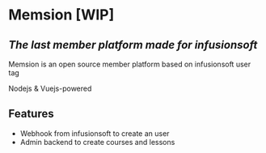 # Memsion [WIP]
## _The last member platform made for infusionsoft_

Memsion is an open source member platform based on infusionsoft user tag

Nodejs & Vuejs-powered

## Features

- Webhook from infusionsoft to create an user
- Admin backend to create courses and lessons
